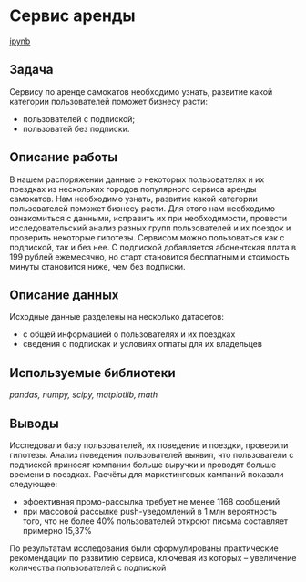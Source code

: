 # Сервис аренды

[ipynb](scooter_rental.ipynb)

## Задача
Сервису по аренде самокатов необходимо узнать, развитие какой категории пользователей поможет бизнесу расти: 
  - пользователей с подпиской;
  - пользоватей без подписки.

## Описание работы
В нашем распоряжении данные о некоторых пользователях и их поездках из нескольких городов популярного сервиса аренды самокатов. Нам необходимо узнать, развитие какой категории пользователей поможет бизнесу расти. Для этого нам необходимо ознакомиться с данными, исправить их при необходимости, провести исследовательский анализ разных групп пользователей и их поездок и проверить некоторые гипотезы. Сервисом можно пользоваться как с подпиской, так и без нее. С подпиской добавляется абонентская плата в 199 рублей ежемесячно, но старт становится бесплатным и стоимость минуты становится ниже, чем без подписки.
 
## Описание данных
Исходные данные разделены на несколько датасетов: 
 - с общей информацией о пользователях и их поездках
 - сведения о подписках и условиях оплаты для их владельцев

## Используемые библиотеки
*pandas, numpy, scipy, matplotlib, math*

## Выводы
Исследовали базу пользователей, их поведение и поездки, проверили гипотезы. Анализ поведения пользователей выявил, что пользователи с подпиской приносят компании больше выручки и проводят больше времени в поездках. Расчёты для маркетинговых кампаний показали следующее:
- эффективная промо-рассылка требует не менее 1168 сообщений
- при массовой рассылке push-уведомлений в 1 млн вероятность того, что не более 40% пользователей откроют письма составляет примерно 15,37%

По результатам исследования были сформулированы практические рекомендации по развитию сервиса, ключевая из которых – увеличение количества пользователей с подпиской